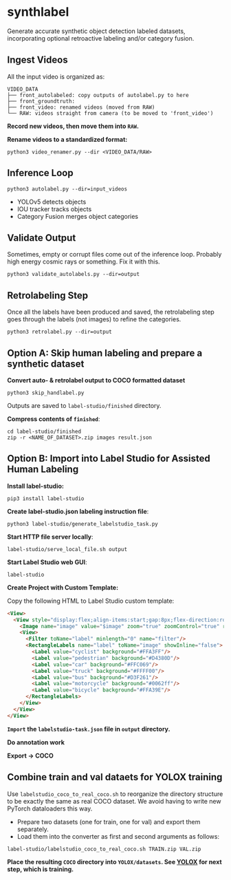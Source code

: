 # synthlabel
Generate accurate synthetic object detection labeled datasets, incorporating optional retroactive labeling and/or category fusion.

## Ingest Videos

All the input video is organized as:
```
VIDEO_DATA
├── front_autolabeled: copy outputs of autolabel.py to here
├── front_groundtruth: 
├── front_video: renamed videos (moved from RAW)
└── RAW: videos straight from camera (to be moved to 'front_video')
```
**Record new videos, then move them into `RAW`.**

**Rename videos to a standardized format:**

```
python3 video_renamer.py --dir <VIDEO_DATA/RAW>
```

## Inference Loop

```
python3 autolabel.py --dir=input_videos
```

+ YOLOv5 detects objects
+ IOU tracker tracks objects
+ Category Fusion merges object categories

## Validate Output

Sometimes, empty or corrupt files come out of the inference loop. Probably high energy cosmic rays or something. Fix it with this.

```
python3 validate_autolabels.py --dir=output
```

## Retrolabeling Step

Once all the labels have been produced and saved, the retrolabeling step goes through the labels (not images) to refine the categories.

```
python3 retrolabel.py --dir=output
```

## Option A: Skip human labeling and prepare a synthetic dataset

**Convert auto- & retrolabel output to COCO formatted dataset**

```
python3 skip_handlabel.py
```

Outputs are saved to `label-studio/finished` directory.

**Compress contents of `finished`**:
```
cd label-studio/finished
zip -r <NAME_OF_DATASET>.zip images result.json
```
## Option B: Import into Label Studio for Assisted Human Labeling

**Install label-studio:**
```
pip3 install label-studio
```

**Create label-studio.json labeling instruction file**:
```
python3 label-studio/generate_labelstudio_task.py
```

**Start HTTP file server locally**:
```
label-studio/serve_local_file.sh output
```

**Start Label Studio web GUI**:
```
label-studio
```

**Create Project with Custom Template:**

Copy the following HTML to Label Studio custom template:

```html
<View>
  <View style="display:flex;align-items:start;gap:8px;flex-direction:row-reverse">
    <Image name="image" value="$image" zoom="true" zoomControl="true" rotateControl="true"/>
    <View>
      <Filter toName="label" minlength="0" name="filter"/>
      <RectangleLabels name="label" toName="image" showInline="false">
        <Label value="cyclist" background="#FFA3FF"/>
        <Label value="pedestrian" background="#D4380D"/>
        <Label value="car" background="#FFC069"/>
        <Label value="truck" background="#FFFF00"/>
        <Label value="bus" background="#D3F261"/>
        <Label value="motorcycle" background="#0062ff"/>
        <Label value="bicycle" background="#FFA39E"/>
      </RectangleLabels>
    </View>
  </View>
</View>
```

**`Import` the `labelstudio-task.json` file in `output` directory.**

**Do annotation work**

**Export -> COCO**

## Combine train and val dataets for YOLOX training

Use `labelstudio_coco_to_real_coco.sh` to reorganize the directory structure to be exactly the same as real COCO dataset. We avoid having to write new PyTorch dataloaders this way.

+ Prepare two datasets (one for train, one for val) and export them separately.
+ Load them into the converter as first and second arguments as follows:

```
label-studio/labelstudio_coco_to_real_coco.sh TRAIN.zip VAL.zip
```

**Place the resulting `COCO` directory into `YOLOX/datasets`. See [YOLOX](https://github.com/Megvii-BaseDetection/YOLOX) for next step, which is training.**



